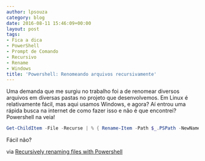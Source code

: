 ```yaml
---
author: lpsouza
category: blog
date: 2016-08-11 15:46:09+00:00
layout: post
tags:
- Fica a dica
- PowerShell
- Prompt de Comando
- Recursivo
- Rename
- Windows
title: 'Powershell: Renomeando arquivos recursivamente'
---
```


Uma demanda que me surgiu no trabalho foi a de renomear diversos arquivos em diversas pastas no projeto que desenvolvemos. Em Linux é relativamente fácil, mas aqui usamos Windows, e agora? Aí entrou uma rápida busca na internet de como fazer isso e não é que encontrei? Powershell na veia!

```powershell
Get-ChildItem -File -Recurse | % { Rename-Item -Path $_.PSPath -NewName $_.Name.replace(".less",".less.old")}
```

Fácil não?

via [Recursively renaming files with Powershell](http://stackoverflow.com/a/21611922)